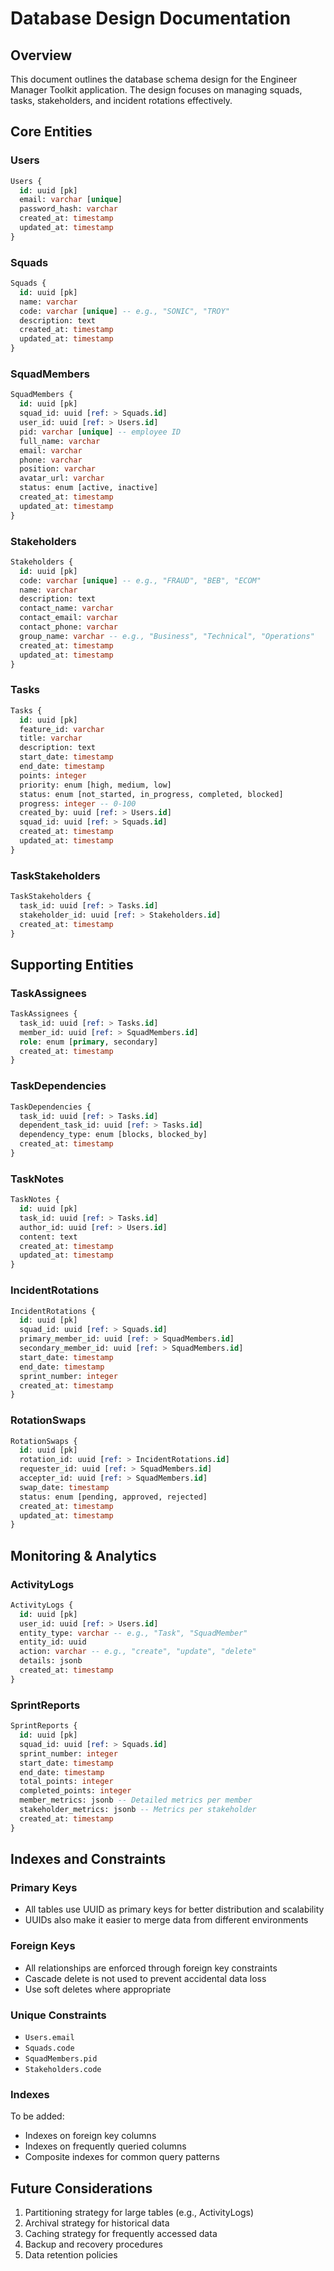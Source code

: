 # Database Design Documentation

## Overview
This document outlines the database schema design for the Engineer Manager Toolkit application. The design focuses on managing squads, tasks, stakeholders, and incident rotations effectively.

## Core Entities

### Users
```sql
Users {
  id: uuid [pk]
  email: varchar [unique]
  password_hash: varchar
  created_at: timestamp
  updated_at: timestamp
}
```

### Squads
```sql
Squads {
  id: uuid [pk]
  name: varchar
  code: varchar [unique] -- e.g., "SONIC", "TROY"
  description: text
  created_at: timestamp
  updated_at: timestamp
}
```

### SquadMembers
```sql
SquadMembers {
  id: uuid [pk]
  squad_id: uuid [ref: > Squads.id]
  user_id: uuid [ref: > Users.id]
  pid: varchar [unique] -- employee ID
  full_name: varchar
  email: varchar
  phone: varchar
  position: varchar
  avatar_url: varchar
  status: enum [active, inactive]
  created_at: timestamp
  updated_at: timestamp
}
```

### Stakeholders
```sql
Stakeholders {
  id: uuid [pk]
  code: varchar [unique] -- e.g., "FRAUD", "BEB", "ECOM"
  name: varchar
  description: text
  contact_name: varchar
  contact_email: varchar
  contact_phone: varchar
  group_name: varchar -- e.g., "Business", "Technical", "Operations"
  created_at: timestamp
  updated_at: timestamp
}
```

### Tasks
```sql
Tasks {
  id: uuid [pk]
  feature_id: varchar
  title: varchar
  description: text
  start_date: timestamp
  end_date: timestamp
  points: integer
  priority: enum [high, medium, low]
  status: enum [not_started, in_progress, completed, blocked]
  progress: integer -- 0-100
  created_by: uuid [ref: > Users.id]
  squad_id: uuid [ref: > Squads.id]
  created_at: timestamp
  updated_at: timestamp
}
```

### TaskStakeholders
```sql
TaskStakeholders {
  task_id: uuid [ref: > Tasks.id]
  stakeholder_id: uuid [ref: > Stakeholders.id]
  created_at: timestamp
}
```

## Supporting Entities

### TaskAssignees
```sql
TaskAssignees {
  task_id: uuid [ref: > Tasks.id]
  member_id: uuid [ref: > SquadMembers.id]
  role: enum [primary, secondary]
  created_at: timestamp
}
```

### TaskDependencies
```sql
TaskDependencies {
  task_id: uuid [ref: > Tasks.id]
  dependent_task_id: uuid [ref: > Tasks.id]
  dependency_type: enum [blocks, blocked_by]
  created_at: timestamp
}
```

### TaskNotes
```sql
TaskNotes {
  id: uuid [pk]
  task_id: uuid [ref: > Tasks.id]
  author_id: uuid [ref: > Users.id]
  content: text
  created_at: timestamp
  updated_at: timestamp
}
```

### IncidentRotations
```sql
IncidentRotations {
  id: uuid [pk]
  squad_id: uuid [ref: > Squads.id]
  primary_member_id: uuid [ref: > SquadMembers.id]
  secondary_member_id: uuid [ref: > SquadMembers.id]
  start_date: timestamp
  end_date: timestamp
  sprint_number: integer
  created_at: timestamp
}
```

### RotationSwaps
```sql
RotationSwaps {
  id: uuid [pk]
  rotation_id: uuid [ref: > IncidentRotations.id]
  requester_id: uuid [ref: > SquadMembers.id]
  accepter_id: uuid [ref: > SquadMembers.id]
  swap_date: timestamp
  status: enum [pending, approved, rejected]
  created_at: timestamp
  updated_at: timestamp
}
```

## Monitoring & Analytics

### ActivityLogs
```sql
ActivityLogs {
  id: uuid [pk]
  user_id: uuid [ref: > Users.id]
  entity_type: varchar -- e.g., "Task", "SquadMember"
  entity_id: uuid
  action: varchar -- e.g., "create", "update", "delete"
  details: jsonb
  created_at: timestamp
}
```

### SprintReports
```sql
SprintReports {
  id: uuid [pk]
  squad_id: uuid [ref: > Squads.id]
  sprint_number: integer
  start_date: timestamp
  end_date: timestamp
  total_points: integer
  completed_points: integer
  member_metrics: jsonb -- Detailed metrics per member
  stakeholder_metrics: jsonb -- Metrics per stakeholder
  created_at: timestamp
}
```

## Indexes and Constraints

### Primary Keys
- All tables use UUID as primary keys for better distribution and scalability
- UUIDs also make it easier to merge data from different environments

### Foreign Keys
- All relationships are enforced through foreign key constraints
- Cascade delete is not used to prevent accidental data loss
- Use soft deletes where appropriate

### Unique Constraints
- `Users.email`
- `Squads.code`
- `SquadMembers.pid`
- `Stakeholders.code`

### Indexes
To be added:
- Indexes on foreign key columns
- Indexes on frequently queried columns
- Composite indexes for common query patterns

## Future Considerations
1. Partitioning strategy for large tables (e.g., ActivityLogs)
2. Archival strategy for historical data
3. Caching strategy for frequently accessed data
4. Backup and recovery procedures
5. Data retention policies 